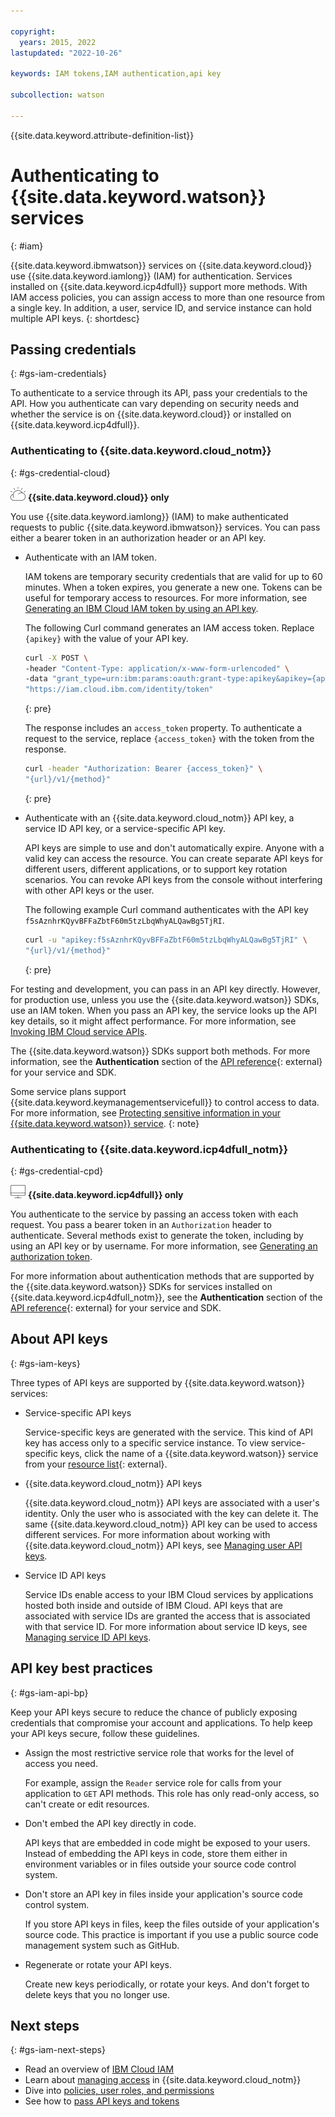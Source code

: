 ```yaml
---

copyright:
  years: 2015, 2022
lastupdated: "2022-10-26"

keywords: IAM tokens,IAM authentication,api key

subcollection: watson

---
```


{{site.data.keyword.attribute-definition-list}}

# Authenticating to {{site.data.keyword.watson}} services
{: #iam}

{{site.data.keyword.ibmwatson}} services on {{site.data.keyword.cloud}} use {{site.data.keyword.iamlong}} (IAM) for authentication. Services installed on {{site.data.keyword.icp4dfull}} support more methods. With IAM access policies, you can assign access to more than one resource from a single key. In addition, a user, service ID, and service instance can hold multiple API keys.
{: shortdesc}

## Passing credentials
{: #gs-iam-credentials}

To authenticate to a service through its API, pass your credentials to the API. How you authenticate can vary depending on security needs and whether the service is on {{site.data.keyword.cloud}} or installed on {{site.data.keyword.icp4dfull}}.

### Authenticating to {{site.data.keyword.cloud_notm}}
{: #gs-credential-cloud}

![IBM Cloud only](images/ibm-cloud.png) **{{site.data.keyword.cloud}} only**

You use {{site.data.keyword.iamlong}} (IAM) to make authenticated requests to public {{site.data.keyword.ibmwatson}} services. You can pass either a bearer token in an authorization header or an API key.

-   Authenticate with an IAM token.

    IAM tokens are temporary security credentials that are valid for up to 60 minutes. When a token expires, you generate a new one. Tokens can be useful for temporary access to resources. For more information, see [Generating an IBM Cloud IAM token by using an API key](/docs/account?topic=account-iamtoken_from_apikey).

    The following Curl command generates an IAM access token. Replace `{apikey}` with the value of your API key.

    ```sh
    curl -X POST \
    -header "Content-Type: application/x-www-form-urlencoded" \
    -data "grant_type=urn:ibm:params:oauth:grant-type:apikey&apikey={apikey}" \
    "https://iam.cloud.ibm.com/identity/token"
    ```
    {: pre}

    The response includes an `access_token` property. To authenticate a request to the service, replace `{access_token}` with the token from the response.

    ```sh
    curl -header "Authorization: Bearer {access_token}" \
    "{url}/v1/{method}"
    ```
    {: pre}

-   Authenticate with an {{site.data.keyword.cloud_notm}} API key, a service ID API key, or a service-specific API key.

    API keys are simple to use and don't automatically expire. Anyone with a valid key can access the resource. You can create separate API keys for different users, different applications, or to support key rotation scenarios. You can revoke API keys from the console without interfering with other API keys or the user.

    The following example Curl command authenticates with the API key `f5sAznhrKQyvBFFaZbtF60m5tzLbqWhyALQawBg5TjRI`.

    ```sh
    curl -u "apikey:f5sAznhrKQyvBFFaZbtF60m5tzLbqWhyALQawBg5TjRI" \
    "{url}/v1/{method}"
    ```
    {: pre}

For testing and development, you can pass in an API key directly. However, for production use, unless you use the {{site.data.keyword.watson}} SDKs, use an IAM token. When you pass an API key, the service looks up the API key details, so it might affect performance. For more information, see [Invoking IBM Cloud service APIs](/docs/account?topic=account-iamapikeysforservices).

The {{site.data.keyword.watson}} SDKs support both methods. For more information, see the **Authentication** section of the [API reference](https://{DomainName}/docs?tab=api-docs&category=ai){: external} for your service and SDK.

Some service plans support {{site.data.keyword.keymanagementservicefull}} to control access to data. For more information, see [Protecting sensitive information in your {{site.data.keyword.watson}} service](/docs/watson?topic=watson-keyservice).
{: note}

### Authenticating to {{site.data.keyword.icp4dfull_notm}}
{: #gs-credential-cpd}

![Cloud Pak for Data only](images/cloud-pak.png) **{{site.data.keyword.icp4dfull}} only**

You authenticate to the service by passing an access token with each request. You pass a bearer token in an `Authorization` header to authenticate. Several methods exist to generate the token, including by using an API key or by username. For more information, see [Generating an authorization token](https://www.ibm.com/docs/en/cloud-paks/cp-data/4.0?topic=resources-generating-authorization-token).

For more information about authentication methods that are supported by the {{site.data.keyword.watson}} SDKs for services installed on {{site.data.keyword.icp4dfull_notm}}, see the **Authentication** section of the [API reference](https://{DomainName}/docs?tab=api-docs&category=ai){: external} for your service and SDK.

## About API keys
{: #gs-iam-keys}

Three types of API keys are supported by {{site.data.keyword.watson}} services:

- Service-specific API keys

    Service-specific keys are generated with the service. This kind of API key has access only to a specific service instance. To view service-specific keys, click the name of a {{site.data.keyword.watson}} service from your [resource list](https://{DomainName}/resources?groups=resource-instance){: external}.

- {{site.data.keyword.cloud_notm}} API keys

    {{site.data.keyword.cloud_notm}} API keys are associated with a user's identity. Only the user who is associated with the key can delete it. The same {{site.data.keyword.cloud_notm}} API key can be used to access different services. For more information about working with {{site.data.keyword.cloud_notm}} API keys, see [Managing user API keys](/docs/account?topic=account-userapikey).

- Service ID API keys

    Service IDs enable access to your IBM Cloud services by applications hosted both inside and outside of IBM Cloud. API keys that are associated with service IDs are granted the access that is associated with that service ID. For more information about service ID keys, see [Managing service ID API keys](/docs/account?topic=account-serviceidapikeys).

## API key best practices
{: #gs-iam-api-bp}

Keep your API keys secure to reduce the chance of publicly exposing credentials that compromise your account and applications. To help keep your API keys secure, follow these guidelines.

- Assign the most restrictive service role that works for the level of access you need.

    For example, assign the `Reader` service role for calls from your application to `GET` API methods. This role has only read-only access, so can't create or edit resources.

- Don't embed the API key directly in code.

    API keys that are embedded in code might be exposed to your users. Instead of embedding the API keys in code, store them either in environment variables or in files outside your source code control system.
- Don't store an API key in files inside your application's source code control system.

    If you store API keys in files, keep the files outside of your application's source code. This practice is important if you use a public source code management system such as GitHub.

- Regenerate or rotate your API keys.

    Create new keys periodically, or rotate your keys. And don't forget to delete keys that you no longer use.

## Next steps
{: #gs-iam-next-steps}

- Read an overview of [IBM Cloud IAM](/docs/account?topic=account-iamoverview)
- Learn about [managing access](/docs/account?topic=account-cloudaccess) in {{site.data.keyword.cloud_notm}}
- Dive into [policies, user roles, and permissions](/docs/account?topic=account-userroles)
- See how to [pass API keys and tokens](/docs/account?topic=account-iamapikeysforservices)
